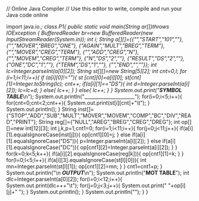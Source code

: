 // Online Java Compiler
// Use this editor to write, compile and run your Java code online

import java.io.*;
class P1{
public static void main(String ar[])throws IOException {
BufferedReader br=new BufferedReader(new InputStreamReader(System.in));
int i;
String a[][]={{"","START","101",""},
 {"","MOVER","BREG","ONE"},
 {"AGAIN","MULT","BREG","TERM"},
 {"","MOVER","CREG","TERM"},
 {"","ADD","CREG","N"},
 {"","MOVEM","CREG","TERM"},
 {"N","DS","2",""},
 {"RESULT","DS","2",""},
 {"ONE","DC","1",""},
 {"TERM","DS","1",""},
 {"","END","",""}};
int lc=Integer.parseInt(a[0][2]);
String st[][]=new String[5][2];
int cnt=0,l;
for (i=1;i<11;i++){
    if (a[i][0]!=""){
        st [cnt][0]=a[i][0];
        st[cnt][1]=Integer.toString(lc);
        cnt++;
        if(a[i][1]=="DS"){
            int d=Integer.parseInt(a[i][2]);
            lc=lc+d;
        }
        else{
            lc++;
        }
    }
    else{
    lc++;
    }
}
System.out.print("***SYMBOL TABLE****\n");
System.out.println("_____________________");
for(i=0;i<5;i++){
    for(cnt=0;cnt<2;cnt++){
        System.out.print(st[i][cnt]+"\t");
    }
    System.out.println();
}
String inst[]={"STOP","ADD","SUB","MULT","MOVER","MOVEM","COMP","BC","DIV","READ","PRINT"};
String reg[]={"NULL","AREG","BREG","CREG","DREG"};
int op[][]=new int[12][3];
int j,k,p=1,cnt1=0;
for(i=1;i<11;i++){
    for(j=0;j<11;j++){
        if(a[i][1].equalsIgnoreCase(inst[j])){
            op[cnt1][0]=j;
        }
        else if(a[i][1].equalsIgnoreCase("DS")){
            p=Integer.parseInt(a[i][2]);
        }
        else if(a[i][1].equalsIgnoreCase("DC")){
            op[cnt1][2]=Integer.parseInt(a[i][2]);
        }
    }
    for(k=0;k<5;k++){
        if(a[i][2].equalsIgnoreCase(reg[k])){
            op[cnt1][1]=k;
        }
    }
    for(l=0;l<5;l++){
        if(a[i][3].equalsIgnoreCase(st[l][0])){
            int mn=Integer.parseInt(st[l][1]);
            op[cnt1][2]=mn;
        }
    }
    cnt1=cnt1+p;
}
System.out.println("\n *****OUTPUT*****\n");
System.out.println("**********MOT TABLE**********");
int dlc=Integer.parseInt(a[0][2]);
for(i=0;i<12;i++){
    System.out.print(dlc+++"\t");
        for(j=0;j<3;j++){
            System.out.print(" "+op[i][j]+" ");
        }
        System.out.println();
}
System.out.println("");
}
}
